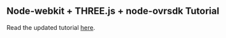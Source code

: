 ## Node-webkit + THREE.js + node-ovrsdk Tutorial

Read the updated tutorial [here](http://www.tyrovr.com/2014/06/01/nw-ovrsdk-tutorial.html).
